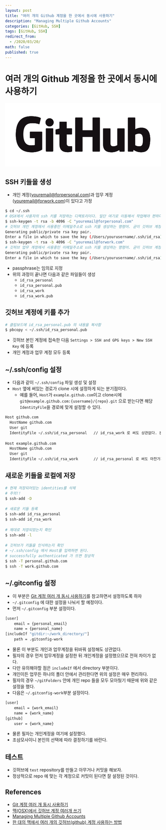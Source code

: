 ```yaml
---
layout: post
title: "여러 개의 Github 계정을 한 곳에서 동시에 사용하기"
description: "Managing Multiple Github Accounts"
categories: [GitHub, SSH]
tags: [GitHub, SSH]
redirect_from:
  - /2020/03/20/
math: false
published: true
---
```


# 여러 개의 Github 계정을 한 곳에서 동시에 사용하기

<img src="/assets/img/posts/logos/GitHub_Logo.png">

## SSH 키들을 생성

- 개인 계정(youremail@forpersonal.com)과 업무 계정(youremail@forwork.com)이 있다고 가정

```bash
$ cd ~/.ssh
# OSX에서 사용자의 ssh 키를 저장하는 디렉토리이다. 일단 여기로 이동해서 작업해야 편하다.
$ ssh-keygen -t rsa -b 4096 -C "youremail@forpersonal.com"
# 깃허브 개인 계정에서 사용중인 이메일주소로 ssh 키를 생성하는 명령어. 굳이 깃허브 계정과 동일할 필요는 없다.
Generating public/private rsa key pair.
Enter a file in which to save the key (/Users/yourusername/.ssh/id_rsa) : id_rsa_personal
$ ssh-keygen -t rsa -b 4096 -C "youremail@forwork.com"
# 깃허브 업무 계정에서 사용중인 이메일주소로 ssh 키를 생성하는 명령어. 굳이 깃허브 계정과 동일할 필요는 없다.
Generating public/private rsa key pair.
Enter a file in which to save the key (/Users/yourusername/.ssh/id_rsa) : id_rsa_work
```

- passphrase는 임의로 지정
- 위의 과정이 끝나면 다음과 같은 파일들이 생성
  - `id_rsa_personal`
  - `id_rsa_personal.pub`
  - `id_rsa_work`
  - `id_rsa_work.pub`

## 깃허브 계정에 키를 추가

```bash
# 클립보드에 id_rsa_personal.pub 의 내용을 복사함
$ pbcopy < ~/.ssh/id_rsa_personal.pub
```

- 깃허브 본인 계정에 접속한 다음 `Settings > SSH and GPG keys > New SSH Key` 에 등록
- 개인 계정과 업무 계정 모두 등록

## ~/.ssh/config 설정

- 다음과 같이 `~/.ssh/config` 파일 생성 및 설정
- `Host` 옆에 써있는 경로가 clone 시에 설정하게 되는 분기점이다.
  - 예를 들어, `Host`가 `example.github.com`이고 clone시에 `git@example.github.com:{username}/{repo}.git` 으로 받는다면 해당 `IdentityFile`을 경로에 맞게 설정할 수 있다.

```bash
Host github.com
  HostName github.com
  User git
  IdentityFile ~/.ssh/id_rsa_personal   // id_rsa_work 로 써도 상관없다. 본인이 맞게 설정

Host example.github.com
  HostName github.com
  User git
  IdentityFile ~/.ssh/id_rsa_work       // id_rsa_personal 로 써도 마찬가지로 상관없다.
```

## 새로운 키들을 로컬에 저장

```bash
# 현재 저장되어있는 identities를 삭제
# 주의!!
$ ssh-add -D

# 새로운 키들 등록
$ ssh-add id_rsa_personal
$ ssh-add id_rsa_work

# 제대로 저장되었는지 확인
$ ssh-add -l

# 깃허브가 키들을 인식하는지 확인
# ~/.ssh/config 에서 Host를 입력하면 된다.
# successfully authenticated 가 뜨면 정상적
$ ssh -T personal.github.com
$ ssh -T work.github.com
```

## ~/.gitconfig 설정

- 이 부분은 [Git 계정 여러 개 동시 사용하기](https://blog.outsider.ne.kr/1448)를 참고하면서 설정하도록 하자
- `~/.gitconfig` 에 대한 설정을 나눠서 할 예정이다.
- 먼저 `~/.gitconfig` 부분 설정이다.

```bash
[user]
    email = {personal_email}
    name = {personal_name}
[includeIf "gitdir:~/work_directory/"]
    path = .gitconfig-work
```

- 물론 이 부분도 개인과 업무계정을 뒤바꿔 설정해도 상관없다.
- 필자의 경우 먼저 업무계정을 설정한 뒤 개인계정을 설정했으므로 전혀 차이가 없다.
- 다만 유의해야할 점은 `includeIf` 에서 directory 부분이다.
- 개인이든 업무든 하나의 폴더 안에서 관리한다면 위의 설정은 매우 편리하다.
- 필자의 경우 `~/gitFolders` 안에 개인 repo 들을 모두 모아뒀기 때문에 위와 같은 설정을 했다.
- 다음은 `~/.gitconfig-work`부분 설정이다.

```bash
[user]
    email = {work_email}
    name = {work_name}
[github]
    user = {work_name}
```

- 물론 필자는 개인계정을 여기에 설정했다.
- 조삼모사이니 본인의 선택에 따라 결정하기를 바란다.

## 테스트

- 깃허브에 `test` repository를 만들고 아무거나 커밋을 해보자.
- 정상적으로 repo 에 맞는 각 계정으로 커밋이 된다면 잘 설정된 것이다.

## References

- [Git 계정 여러 개 동시 사용하기](https://blog.outsider.ne.kr/1448)
- [맥(OSX)에서 깃허브 계정 여러개 쓰기](https://bonoogi.postype.com/post/583668)
- [Managing Multiple Github Accounts](https://mherman.org/blog/managing-multiple-github-accounts/)
- [한 대의 맥에서 여러 개의 깃허브(github) 계정 사용하는 방법](https://devlog.jwgo.kr/2018/08/17/how-to-use-multi-github-accounts-with-a-machine/)
